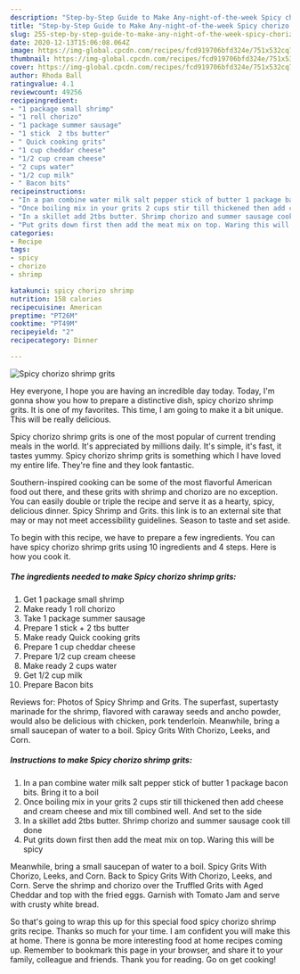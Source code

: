 ```yaml
---
description: "Step-by-Step Guide to Make Any-night-of-the-week Spicy chorizo shrimp grits"
title: "Step-by-Step Guide to Make Any-night-of-the-week Spicy chorizo shrimp grits"
slug: 255-step-by-step-guide-to-make-any-night-of-the-week-spicy-chorizo-shrimp-grits
date: 2020-12-13T15:06:08.064Z
image: https://img-global.cpcdn.com/recipes/fcd919706bfd324e/751x532cq70/spicy-chorizo-shrimp-grits-recipe-main-photo.jpg
thumbnail: https://img-global.cpcdn.com/recipes/fcd919706bfd324e/751x532cq70/spicy-chorizo-shrimp-grits-recipe-main-photo.jpg
cover: https://img-global.cpcdn.com/recipes/fcd919706bfd324e/751x532cq70/spicy-chorizo-shrimp-grits-recipe-main-photo.jpg
author: Rhoda Ball
ratingvalue: 4.1
reviewcount: 49256
recipeingredient:
- "1 package small shrimp"
- "1 roll chorizo"
- "1 package summer sausage"
- "1 stick  2 tbs butter"
- " Quick cooking grits"
- "1 cup cheddar cheese"
- "1/2 cup cream cheese"
- "2 cups water"
- "1/2 cup milk"
- " Bacon bits"
recipeinstructions:
- "In a pan combine water milk salt pepper stick of butter 1 package bacon bits. Bring it to a boil"
- "Once boiling mix in your grits 2 cups stir till thickened then add cheese and cream cheese and mix till combined well. And set to the side"
- "In a skillet add 2tbs butter. Shrimp chorizo and summer sausage cook till done"
- "Put grits down first then add the meat mix on top. Waring this will be spicy"
categories:
- Recipe
tags:
- spicy
- chorizo
- shrimp

katakunci: spicy chorizo shrimp 
nutrition: 158 calories
recipecuisine: American
preptime: "PT26M"
cooktime: "PT49M"
recipeyield: "2"
recipecategory: Dinner

---
```



![Spicy chorizo shrimp grits](https://img-global.cpcdn.com/recipes/fcd919706bfd324e/751x532cq70/spicy-chorizo-shrimp-grits-recipe-main-photo.jpg)

Hey everyone, I hope you are having an incredible day today. Today, I'm gonna show you how to prepare a distinctive dish, spicy chorizo shrimp grits. It is one of my favorites. This time, I am going to make it a bit unique. This will be really delicious.

Spicy chorizo shrimp grits is one of the most popular of current trending meals in the world. It's appreciated by millions daily. It's simple, it's fast, it tastes yummy. Spicy chorizo shrimp grits is something which I have loved my entire life. They're fine and they look fantastic.

Southern-inspired cooking can be some of the most flavorful American food out there, and these grits with shrimp and chorizo are no exception. You can easily double or triple the recipe and serve it as a hearty, spicy, delicious dinner. Spicy Shrimp and Grits. this link is to an external site that may or may not meet accessibility guidelines. Season to taste and set aside.


To begin with this recipe, we have to prepare a few ingredients. You can have spicy chorizo shrimp grits using 10 ingredients and 4 steps. Here is how you cook it.

<!--inarticleads1-->

##### The ingredients needed to make Spicy chorizo shrimp grits:

1. Get 1 package small shrimp
1. Make ready 1 roll chorizo
1. Take 1 package summer sausage
1. Prepare 1 stick + 2 tbs butter
1. Make ready  Quick cooking grits
1. Prepare 1 cup cheddar cheese
1. Prepare 1/2 cup cream cheese
1. Make ready 2 cups water
1. Get 1/2 cup milk
1. Prepare  Bacon bits


Reviews for: Photos of Spicy Shrimp and Grits. The superfast, supertasty marinade for the shrimp, flavored with caraway seeds and ancho powder, would also be delicious with chicken, pork tenderloin. Meanwhile, bring a small saucepan of water to a boil. Spicy Grits With Chorizo, Leeks, and Corn. 

<!--inarticleads2-->

##### Instructions to make Spicy chorizo shrimp grits:

1. In a pan combine water milk salt pepper stick of butter 1 package bacon bits. Bring it to a boil
1. Once boiling mix in your grits 2 cups stir till thickened then add cheese and cream cheese and mix till combined well. And set to the side
1. In a skillet add 2tbs butter. Shrimp chorizo and summer sausage cook till done
1. Put grits down first then add the meat mix on top. Waring this will be spicy


Meanwhile, bring a small saucepan of water to a boil. Spicy Grits With Chorizo, Leeks, and Corn. Back to Spicy Grits With Chorizo, Leeks, and Corn. Serve the shrimp and chorizo over the Truffled Grits with Aged Cheddar and top with the fried eggs. Garnish with Tomato Jam and serve with crusty white bread. 

So that's going to wrap this up for this special food spicy chorizo shrimp grits recipe. Thanks so much for your time. I am confident you will make this at home. There is gonna be more interesting food at home recipes coming up. Remember to bookmark this page in your browser, and share it to your family, colleague and friends. Thank you for reading. Go on get cooking!
